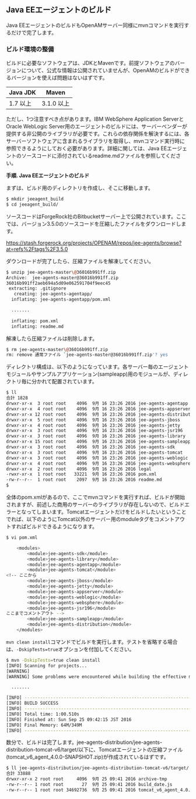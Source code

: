 ## Java EEエージェントのビルド

Java EEエージェントのビルドもOpenAMサーバー同様にmvnコマンドを実行するだけで完了します。

### ビルド環境の整備

ビルドに必要なソフトウェアは、JDKとMavenです。前提ソフトウェアのバージョンについて、公式な情報は公開されていませんが、OpenAMのビルドができるバージョンを使えば問題はないはずです。

|Java JDK|Maven|
|---|---|
|1.7 以上|3.1.0 以上|

ただし、1つ注意すべき点があります。IBM WebSphere Application ServerとOracle WebLogic Server用のエージェントのビルドには、サーバーベンダーが提供する非公開のライブラリが必要です。これらの依存関係を解決するには、各サーバーソフトウェアに含まれるライブラリを取得し、mvnコマンド実行時に参照できるようにしておく必要があります。詳細に関しては、Java EEエージェントのソースコードに添付されているreadme.mdファイルを参照してください。

**手順. Java EEエージェントのビルド**

まずは、ビルド用のディレクトリを作成し、そこに移動します。

```bash
$ mkdir jeeagent_build
$ cd jeeagent_build/
```

ソースコードはForgeRock社のBitbucketサーバー上で公開されています。ここでは、バージョン3.5.0のソースコードを圧縮したファイルをダウンロードします。

https://stash.forgerock.org/projects/OPENAM/repos/jee-agents/browse?at=refs%2Ftags%2F3.5.0

ダウンロードが完了したら、圧縮ファイルを解凍してください。

```bash
$ unzip jee-agents-master\@36016b991ff.zip 
Archive:  jee-agents-master@36016b991ff.zip
36016b991ff2aeb694a5d09e062591704f9eec45
 extracting: .gitignore              
   creating: jee-agents-agentapp/
  inflating: jee-agents-agentapp/pom.xml  

  .......
      
  inflating: pom.xml                 
  inflating: readme.md               
```

解凍したら圧縮ファイルは削除します。

```bash
$ rm jee-agents-master\@36016b991ff.zip 
rm: remove 通常ファイル `jee-agents-master@36016b991ff.zip'? yes
```

ディレクトリ構成は、以下のようになっています。各サーバー毎のエージェントモジュールやサンプルアプリケーション(sampleapp)用のモジュールが、ディレクトリ毎に分かれて配置されています。

```bash
$ ll
合計 1828
drwxr-xr-x  3 root root    4096  9月 16 23:26 2016 jee-agents-agentapp
drwxr-xr-x  4 root root    4096  9月 16 23:26 2016 jee-agents-appserver
drwxr-xr-x 12 root root    4096  9月 16 23:26 2016 jee-agents-distribution
drwxr-xr-x  5 root root    4096  9月 16 23:26 2016 jee-agents-jboss
drwxr-xr-x  4 root root    4096  9月 16 23:26 2016 jee-agents-jetty
drwxr-xr-x  3 root root    4096  9月 16 23:26 2016 jee-agents-jsr196
drwxr-xr-x  3 root root    4096  9月 16 23:26 2016 jee-agents-library
drwxr-xr-x 15 root root    4096  9月 16 23:26 2016 jee-agents-sampleapp
drwxr-xr-x  3 root root    4096  9月 16 23:26 2016 jee-agents-sdk
drwxr-xr-x  3 root root    4096  9月 16 23:26 2016 jee-agents-tomcat
drwxr-xr-x  3 root root    4096  9月 16 23:26 2016 jee-agents-weblogic
drwxr-xr-x  4 root root    4096  9月 16 23:26 2016 jee-agents-websphere
drwxr-xr-x  2 root root    4096  9月 16 23:26 2016 legal
-rwxr-xr-x  1 root root   33221  9月 16 23:26 2016 pom.xml
-rw-r--r--  1 root root    2097  9月 16 23:26 2016 readme.md
$ 
```

全体のpom.xmlがあるので、ここでmvnコマンドを実行すれば、ビルドが開始されますが、前述した商用のサーバーのライブラリが存在しないので、ビルドエラーとなってしまいます。Tomcatエージェントだけをビルドしたいということでれば、以下のようにTomcat以外のサーバー用のmoduleタグをコメントアウトすればビルドできるようになります。

```bash
$ vi pom.xml

    <modules>
        <module>jee-agents-sdk</module>
        <module>jee-agents-library</module>
        <module>jee-agents-agentapp</module>
        <module>jee-agents-tomcat</module>
<!-- ここから
        <module>jee-agents-jboss</module>
        <module>jee-agents-jetty</module>
        <module>jee-agents-appserver</module>
        <module>jee-agents-weblogic</module>
        <module>jee-agents-websphere</module>
        <module>jee-agents-jsr196</module>
ここまでコメントアウト -->
        <module>jee-agents-sampleapp</module>
        <module>jee-agents-distribution</module>
    </modules>
```

`mvn clean install`コマンドでビルドを実行します。テストを省略する場合は、`-DskipTests=true`オプションを付加してください。

```bash
$ mvn -DskipTests=true clean install
[INFO] Scanning for projects...
[WARNING] 
[WARNING] Some problems were encountered while building the effective model for org.forgerock.openam.agents:jee-agents-tomcat-v6:jar:4.0.0-SNAPSHOT

  .......

[INFO] ------------------------------------------------------------------------
[INFO] BUILD SUCCESS
[INFO] ------------------------------------------------------------------------
[INFO] Total time: 1:00.510s
[INFO] Finished at: Sun Sep 25 09:42:15 JST 2016
[INFO] Final Memory: 64M/349M
[INFO] ------------------------------------------------------------------------
```

数分で、ビルドは完了します。jee-agents-distribution/jee-agents-distribution-tomcat-v6/target/以下に、Tomcatエージェントの圧縮ファイル(tomcat_v6_agent_4.0.0-SNAPSHOT.zip)が作成されているはずです。

```bash
$ ll jee-agents-distribution/jee-agents-distribution-tomcat-v6/target/
合計 33888
drwxr-xr-x 2 root root     4096  9月 25 09:41 2016 archive-tmp
-rw-r--r-- 1 root root       27  9月 25 09:41 2016 build_date.js
-rw-r--r-- 1 root root 34692736  9月 25 09:41 2016 tomcat_v6_agent_4.0.0-SNAPSHOT.zip
```
